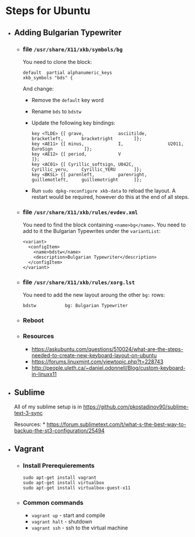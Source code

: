 # Steps for Ubuntu

* ## Adding Bulgarian Typewriter

	* ### file `/usr/share/X11/xkb/symbols/bg`

		You need to clone the block:

		```
		default  partial alphanumeric_keys
		xkb_symbols "bds" {
		```

		And change:

		* Remove the `default` key word
		* Rename `bds` to `bdstw`
		* Update the following key bindings:

			```
			key <TLDE> {[ grave,             asciitilde,        bracketleft,       bracketright        ]};
			key <AE11> {[ minus,             I,                 U2011,             EuroSign            ]};
			key <AE12> {[ period,            V                                                         ]};
			key <AC01> {[ Cyrillic_softsign, U042C,             Cyrillic_yeru,     Cyrillic_YERU       ]};
			key <BKSL> {[ parenleft,         parenright,        guillemotleft,     guillemotright      ]};
			```

		* Run `sudo dpkg-reconfigure xkb-data` to reload the layout. A restart would be required, however do this at the end of all steps.

	* ### file `/usr/share/X11/xkb/rules/evdev.xml`

		You need to find the block containing `<name>bg</name>`. You need to add to it the Bulgarian Typewrites under the `variantList`:

		```
		<variant>
		  <configItem>
			<name>bdstw</name>
			<description>Bulgarian Typewriter</description>
		  </configItem>
		</variant>
		```

	* ### file `/usr/share/X11/xkb/rules/xorg.lst`

		You need to add the new layout aroung the other `bg:` rows:

		```
		bdstw           bg: Bulgarian Typewriter
		```

	* ### Reboot
	* ### Resources
		* https://askubuntu.com/questions/510024/what-are-the-steps-needed-to-create-new-keyboard-layout-on-ubuntu
		* https://forums.linuxmint.com/viewtopic.php?t=228743
		* http://people.uleth.ca/~daniel.odonnell/Blog/custom-keyboard-in-linuxx11

* ## Sublime
	All of my sublime setup is in https://github.com/pkostadinov90/sublime-text-3-sync
	
	Resources:
		* https://forum.sublimetext.com/t/what-s-the-best-way-to-backup-the-st3-configuration/25494

* ## Vagrant
	* ### Install Prerequierements
		```
		sudo apt-get install vagrant
		sudo apt-get install virtualbox
		sudo apt-get install virtualbox-guest-x11
		```
	
	* ### Common commands
		* `vagrant up` - start and compile
		* `vagrant halt` - shutdown
		* `vagrant ssh` - ssh to the virtual machine

